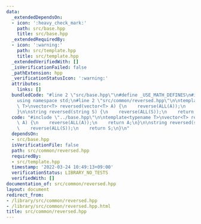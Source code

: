 ```yaml
---
data:
  _extendedDependsOn:
  - icon: ':heavy_check_mark:'
    path: src/base.hpp
    title: src/base.hpp
  _extendedRequiredBy:
  - icon: ':warning:'
    path: src/template.hpp
    title: src/template.hpp
  _extendedVerifiedWith: []
  _isVerificationFailed: false
  _pathExtension: hpp
  _verificationStatusIcon: ':warning:'
  attributes:
    links: []
  bundledCode: "#line 2 \"src/base.hpp\"\n#define _USE_MATH_DEFINES\n#include <bits/stdc++.h>\n\
    using namespace std;\n#line 2 \"src/common/reversed.hpp\"\n\ntemplate<typename\
    \ T>\nvector<T> reversed(vector<T> A) {\n    reverse(ALL(A));\n    return A;\n\
    }\n\nstring reversed(string S) {\n    reverse(ALL(S));\n    return S;\n}\n"
  code: "#include \"../base.hpp\"\n\ntemplate<typename T>\nvector<T> reversed(vector<T>\
    \ A) {\n    reverse(ALL(A));\n    return A;\n}\n\nstring reversed(string S) {\n\
    \    reverse(ALL(S));\n    return S;\n}\n"
  dependsOn:
  - src/base.hpp
  isVerificationFile: false
  path: src/common/reversed.hpp
  requiredBy:
  - src/template.hpp
  timestamp: '2022-03-24 10:49:13+09:00'
  verificationStatus: LIBRARY_NO_TESTS
  verifiedWith: []
documentation_of: src/common/reversed.hpp
layout: document
redirect_from:
- /library/src/common/reversed.hpp
- /library/src/common/reversed.hpp.html
title: src/common/reversed.hpp
---
```

